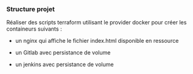 ### Structure projet 

Réaliser des scripts terraform utilisant le provider docker pour créer les containeurs suivants :

- un nginx qui affiche le fichier index.html disponible en ressource

- un Gitlab avec persistance de volume

- un jenkins avec persistance de volume 
